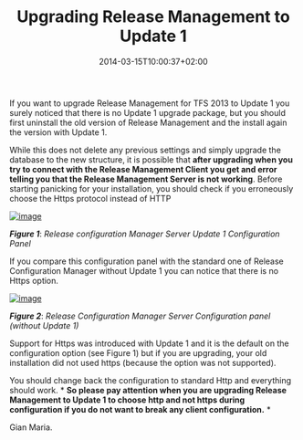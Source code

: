 ﻿---
title: "Upgrading Release Management to Update 1"
description: ""
date: 2014-03-15T10:00:37+02:00
draft: false
tags: ["ContinuousDeployment", Tfs]
categories: [Tfs]
---
If you want to upgrade Release Management for TFS 2013 to Update 1 you surely noticed that there is no Update 1 upgrade package, but you should first uninstall the old version of Release Management and the install again the version with Update 1.

While this does not delete any previous settings and simply upgrade the database to the new structure, it is possible that  **after upgrading when you try to connect with the Release Management Client you get and error telling you that the Release Management Server is not working**. Before starting panicking for your installation, you should check if you erroneously choose the Https protocol instead of HTTP

[![image](https://www.codewrecks.com/blog/wp-content/uploads/2014/03/image_thumb3.png "image")](https://www.codewrecks.com/blog/wp-content/uploads/2014/03/image3.png)

 ***Figure 1***: *Release configuration Manager Server Update 1 Configuration Panel*

If you compare this configuration panel with the standard one of Release Configuration Manager without Update 1 you can notice that there is no Https option.

[![image](https://www.codewrecks.com/blog/wp-content/uploads/2014/03/image_thumb4.png "image")](https://www.codewrecks.com/blog/wp-content/uploads/2014/03/image4.png)

 ***Figure 2***: *Release Configuration Manager Server Configuration panel (without Update 1)*

Support for Https was introduced with Update 1 and it is the default on the configuration option (see Figure 1) but if you are upgrading, your old installation did not used https (because the option was not supported).

You should change back the configuration to standard Http and everything should work. * **So please pay attention when you are upgrading Release Management to Update 1 to choose http and not https during configuration if you do not want to break any client configuration.** *

Gian Maria.
